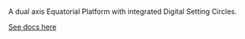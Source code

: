 A dual axis Equatorial Platform with integrated Digital Setting Circles.

[See docs here](https://github.com/jacrify/FrankenDobFocuser)